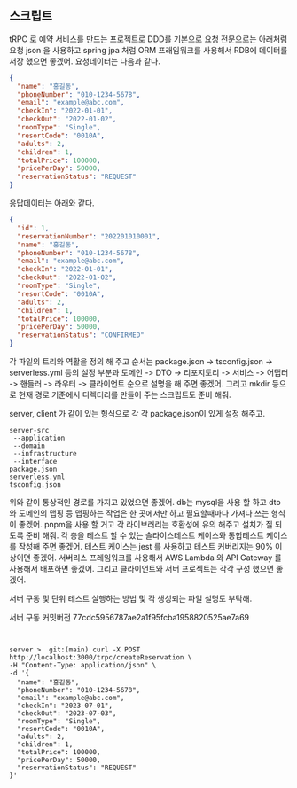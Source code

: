 ## 스크립트
tRPC 로 예약 서비스를 만드는 프로젝트로 DDD를 기본으로 요청 전문으로는 아래처럼 요청 json 을 사용하고 spring jpa 처럼 ORM 프래임워크를 사용해서 RDB에 데이터를 저장 했으면 좋겠어.
요청데이터는 다음과 같다.
```json
{
  "name": "홍길동",
  "phoneNumber": "010-1234-5678",
  "email": "example@abc.com",
  "checkIn": "2022-01-01",
  "checkOut": "2022-01-02",
  "roomType": "Single",
  "resortCode": "0010A",
  "adults": 2,
  "children": 1,
  "totalPrice": 100000,
  "pricePerDay": 50000, 
  "reservationStatus": "REQUEST"
}
````
응답데이터는 아래와 같다.

```json
{
  "id": 1,
  "reservationNumber": "202201010001",
  "name": "홍길동",
  "phoneNumber": "010-1234-5678",
  "email": "example@abc.com",
  "checkIn": "2022-01-01",
  "checkOut": "2022-01-02",
  "roomType": "Single",
  "resortCode": "0010A",
  "adults": 2,
  "children": 1,
  "totalPrice": 100000,
  "pricePerDay": 50000,
  "reservationStatus": "CONFIRMED"
}
``` 


각 파일의 트리와 역활을 정의 해 주고 순서는 
package.json -> tsconfig.json -> serverless.yml 등의 설정 부분과
도메인 -> DTO -> 리포지토리 ->  서비스 -> 어댑터 -> 핸들러 -> 라우터 -> 클라이언트 순으로 설명을 해 주면 좋겠어.
그리고 mkdir 등으로 현재 경로 기준에서 디렉터리를 만들어 주는 스크립트도 준비 해줘.

server, client 가 같이 있는 형식으로 각 각 package.json이 있게 설정 해주고. 

```
server-src
 --application
 --domain
 --infrastructure
 --interface
package.json
serverless.yml
tsconfig.json 
```

위와 같이 통상적인 경로를 가지고 있었으면 좋겠어. 
db는 mysql을 사용 할 하고
dto 와 도메인의 맵핑 등 맵핑하는 작업은 한 곳에서만 하고 필요할때마다 가져다 쓰는 형식이 좋겠어. 
pnpm을 사용 할 거고 각 라이브러리는 호환성에 유의 해주고 설치가 질 되도록 준비 해줘.
각 층을 테스트 할 수 있는 슬라이스테스트 케이스와 통합테스트 케이스를 작성해 주면 좋겠어.
테스트 케이스는 jest 를 사용하고 테스트 커버리지는 90% 이상이면 좋겠어.
서버리스 프레임워크를 사용해서 AWS Lambda 와 API Gateway 를 사용해서 배포하면 좋겠어.
그리고 클라이언트와 서버 프로젝트는 각각 구성 했으면 좋겠어.

서버 구동 및 단위 테스트 실행하는 방법 및 각 생성되는 파일 설명도 부탁해.

서버 구동 커밋버전 77cdc5956787ae2a1f95fcba1958820525ae7a69

```


server >  git:(main) curl -X POST http://localhost:3000/trpc/createReservation \
-H "Content-Type: application/json" \
-d '{
  "name": "홍길동",
  "phoneNumber": "010-1234-5678",
  "email": "example@abc.com",
  "checkIn": "2023-07-01",
  "checkOut": "2023-07-03",
  "roomType": "Single",
  "resortCode": "0010A",
  "adults": 2,
  "children": 1,
  "totalPrice": 100000,
  "pricePerDay": 50000,
  "reservationStatus": "REQUEST"
}'

```